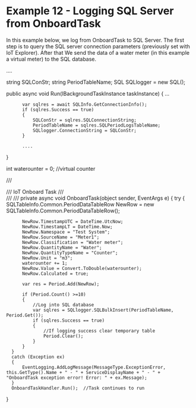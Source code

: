 # Example 12 - Logging SQL Server from OnboardTask

In this example below, we log from OnboardTask to SQL Server. The first step is to query the SQL server connection parameters (previously set with IoT Explorer). 
After that We send the data of a water meter (in this example a virtual meter) to the SQL database.

  ....

  string SQLConStr;
  string PeriodTableName;
  SQL SQLlogger = new SQL();
  
  public async void Run(IBackgroundTaskInstance taskInstance)
  {
          ...
          
          var sqlres = await SQLInfo.GetConnectionInfo();
          if (sqlres.Success == true)
          {
              SQLConStr = sqlres.SQLConnectionString;
              PeriodTableName = sqlres.SQLPeriodLogsTableName;
              SQLlogger.ConnectionString = SQLConStr;
          }

          ....
  }
  
  int waterounter = 0;  //virtual counter

  /// <summary>
  /// IoT Onboard Task
  /// </summary>
  /// <param name="sender"></param>
  /// <param name="e"></param>
  private async void OnboardTask(object sender, EventArgs e)
  {
      try
      {
          SQLTableInfo.Common.PeriodDataTableRow NewRow = new SQLTableInfo.Common.PeriodDataTableRow();

          NewRow.TimestampUTC = DateTime.UtcNow;
          NewRow.TimestampLT = DateTime.Now;
          NewRow.Namespace = "Test System";
          NewRow.SourceName = "Meter1";
          NewRow.Classification = "Water meter";
          NewRow.QuantityName = "Water";
          NewRow.QuantityTypeName = "Counter";
          NewRow.Unit = "m3";
          waterounter += 1;
          NewRow.Value = Convert.ToDouble(waterounter);
          NewRow.Calculated = true;

          var res = Period.Add(NewRow);

          if (Period.Count() >=10)
          {
              //Log into SQL database
              var sqlres = SQLlogger.SQLBulkInsert(PeriodTableName, Period.Get());
              if (sqlres.Success == true)
              {
                  //If logging success clear temporary table
                  Period.Clear();
              }
          }
      }
      catch (Exception ex)
      {
          EventLogging.AddLogMessage(MessageType.ExceptionError, this.GetType().Name + " - " + ServiceDisplayName + " - " + "OnboardTask exception error! Error: " + ex.Message);
      }
      OnboardTaskHandler.Run();  //Task continues to run
  }
  
  
